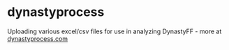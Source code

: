 # dynastyprocess
Uploading various excel/csv files for use in analyzing DynastyFF - more at [dynastyprocess.com](http://www.dynastyprocess.com) 
